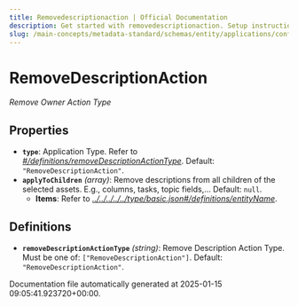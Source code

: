 ```yaml
---
title: Removedescriptionaction | Official Documentation
description: Get started with removedescriptionaction. Setup instructions, features, and configuration details inside.
slug: /main-concepts/metadata-standard/schemas/entity/applications/configuration/external/automator/removedescriptionaction
---
```


# RemoveDescriptionAction

*Remove Owner Action Type*

## Properties

- **`type`**: Application Type. Refer to *[#/definitions/removeDescriptionActionType](#definitions/removeDescriptionActionType)*. Default: `"RemoveDescriptionAction"`.
- **`applyToChildren`** *(array)*: Remove descriptions from all children of the selected assets. E.g., columns, tasks, topic fields,... Default: `null`.
  - **Items**: Refer to *[../../../../../type/basic.json#/definitions/entityName](#/../../../../type/basic.json#/definitions/entityName)*.
## Definitions

- **`removeDescriptionActionType`** *(string)*: Remove Description Action Type. Must be one of: `["RemoveDescriptionAction"]`. Default: `"RemoveDescriptionAction"`.


Documentation file automatically generated at 2025-01-15 09:05:41.923720+00:00.
